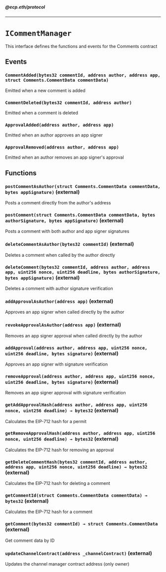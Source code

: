 ##### @ecp.eth/protocol

----

# `ICommentManager`

This interface defines the functions and events for the Comments contract







## Events

### `CommentAdded(bytes32 commentId, address author, address app, struct Comments.CommentData commentData)`

Emitted when a new comment is added




### `CommentDeleted(bytes32 commentId, address author)`

Emitted when a comment is deleted




### `ApprovalAdded(address author, address app)`

Emitted when an author approves an app signer




### `ApprovalRemoved(address author, address app)`

Emitted when an author removes an app signer's approval





## Functions

### `postCommentAsAuthor(struct Comments.CommentData commentData, bytes appSignature)` (external)

Posts a comment directly from the author's address




### `postComment(struct Comments.CommentData commentData, bytes authorSignature, bytes appSignature)` (external)

Posts a comment with both author and app signer signatures




### `deleteCommentAsAuthor(bytes32 commentId)` (external)

Deletes a comment when called by the author directly




### `deleteComment(bytes32 commentId, address author, address app, uint256 nonce, uint256 deadline, bytes authorSignature, bytes appSignature)` (external)

Deletes a comment with author signature verification




### `addApprovalAsAuthor(address app)` (external)

Approves an app signer when called directly by the author




### `revokeApprovalAsAuthor(address app)` (external)

Removes an app signer approval when called directly by the author




### `addApproval(address author, address app, uint256 nonce, uint256 deadline, bytes signature)` (external)

Approves an app signer with signature verification




### `removeApproval(address author, address app, uint256 nonce, uint256 deadline, bytes signature)` (external)

Removes an app signer approval with signature verification




### `getAddApprovalHash(address author, address app, uint256 nonce, uint256 deadline) → bytes32` (external)

Calculates the EIP-712 hash for a permit




### `getRemoveApprovalHash(address author, address app, uint256 nonce, uint256 deadline) → bytes32` (external)

Calculates the EIP-712 hash for removing an approval




### `getDeleteCommentHash(bytes32 commentId, address author, address app, uint256 nonce, uint256 deadline) → bytes32` (external)

Calculates the EIP-712 hash for deleting a comment




### `getCommentId(struct Comments.CommentData commentData) → bytes32` (external)

Calculates the EIP-712 hash for a comment




### `getComment(bytes32 commentId) → struct Comments.CommentData` (external)

Get comment data by ID




### `updateChannelContract(address _channelContract)` (external)

Updates the channel manager contract address (only owner)






